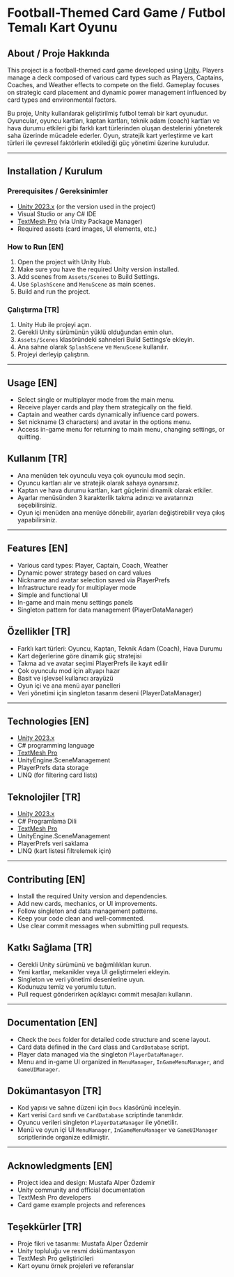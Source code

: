 # Football-Themed Card Game / Futbol Temalı Kart Oyunu 

## About / Proje Hakkında

This project is a football-themed card game developed using [Unity](https://unity.com/). Players manage a deck composed of various card types such as Players, Captains, Coaches, and Weather effects to compete on the field. Gameplay focuses on strategic card placement and dynamic power management influenced by card types and environmental factors.  

Bu proje, Unity kullanılarak geliştirilmiş futbol temalı bir kart oyunudur. Oyuncular, oyuncu kartları, kaptan kartları, teknik adam (coach) kartları ve hava durumu etkileri gibi farklı kart türlerinden oluşan destelerini yöneterek saha üzerinde mücadele ederler. Oyun, stratejik kart yerleştirme ve kart türleri ile çevresel faktörlerin etkilediği güç yönetimi üzerine kuruludur.

---

## Installation / Kurulum

### Prerequisites / Gereksinimler

- [Unity 2023.x](https://unity.com/releases) (or the version used in the project)  
- Visual Studio or any C# IDE  
- [TextMesh Pro](https://docs.unity3d.com/Packages/com.unity.textmeshpro@3.0/manual/index.html) (via Unity Package Manager)  
- Required assets (card images, UI elements, etc.)  

### How to Run [EN]
1. Open the project with Unity Hub.  
2. Make sure you have the required Unity version installed.  
3. Add scenes from `Assets/Scenes` to Build Settings.  
4. Use `SplashScene` and `MenuScene` as main scenes.  
5. Build and run the project.
### Çalıştırma [TR]
1. Unity Hub ile projeyi açın.  
2. Gerekli Unity sürümünün yüklü olduğundan emin olun.  
3. `Assets/Scenes` klasöründeki sahneleri Build Settings’e ekleyin.  
4. Ana sahne olarak `SplashScene` ve `MenuScene` kullanılır.  
5. Projeyi derleyip çalıştırın.

---

## Usage [EN]
- Select single or multiplayer mode from the main menu.  
- Receive player cards and play them strategically on the field.  
- Captain and weather cards dynamically influence card powers.  
- Set nickname (3 characters) and avatar in the options menu.  
- Access in-game menu for returning to main menu, changing settings, or quitting.
## Kullanım [TR]
- Ana menüden tek oyunculu veya çok oyunculu mod seçin.  
- Oyuncu kartları alır ve stratejik olarak sahaya oynarsınız.  
- Kaptan ve hava durumu kartları, kart güçlerini dinamik olarak etkiler.  
- Ayarlar menüsünden 3 karakterlik takma adınızı ve avatarınızı seçebilirsiniz.  
- Oyun içi menüden ana menüye dönebilir, ayarları değiştirebilir veya çıkış yapabilirsiniz.

---

## Features [EN]
- Various card types: Player, Captain, Coach, Weather  
- Dynamic power strategy based on card values  
- Nickname and avatar selection saved via PlayerPrefs  
- Infrastructure ready for multiplayer mode  
- Simple and functional UI  
- In-game and main menu settings panels  
- Singleton pattern for data management (PlayerDataManager)
## Özellikler [TR]
- Farklı kart türleri: Oyuncu, Kaptan, Teknik Adam (Coach), Hava Durumu  
- Kart değerlerine göre dinamik güç stratejisi  
- Takma ad ve avatar seçimi PlayerPrefs ile kayıt edilir  
- Çok oyunculu mod için altyapı hazır  
- Basit ve işlevsel kullanıcı arayüzü  
- Oyun içi ve ana menü ayar panelleri  
- Veri yönetimi için singleton tasarım deseni (PlayerDataManager)

---

## Technologies [EN]
- [Unity 2023.x](https://unity.com/)  
- C# programming language  
- [TextMesh Pro](https://docs.unity3d.com/Packages/com.unity.textmeshpro@3.0/manual/index.html)  
- UnityEngine.SceneManagement  
- PlayerPrefs data storage  
- LINQ (for filtering card lists)
## Teknolojiler [TR]
- [Unity 2023.x](https://unity.com/)  
- C# Programlama Dili  
- [TextMesh Pro](https://docs.unity3d.com/Packages/com.unity.textmeshpro@3.0/manual/index.html)  
- UnityEngine.SceneManagement  
- PlayerPrefs veri saklama  
- LINQ (kart listesi filtrelemek için)

---

## Contributing [EN] 
- Install the required Unity version and dependencies.  
- Add new cards, mechanics, or UI improvements.  
- Follow singleton and data management patterns.  
- Keep your code clean and well-commented.  
- Use clear commit messages when submitting pull requests.
## Katkı Sağlama [TR]
- Gerekli Unity sürümünü ve bağımlılıkları kurun.  
- Yeni kartlar, mekanikler veya UI geliştirmeleri ekleyin.  
- Singleton ve veri yönetimi desenlerine uyun.  
- Kodunuzu temiz ve yorumlu tutun.  
- Pull request gönderirken açıklayıcı commit mesajları kullanın.

---

## Documentation [EN]  
- Check the `Docs` folder for detailed code structure and scene layout.  
- Card data defined in the `Card` class and `CardDatabase` script.  
- Player data managed via the singleton `PlayerDataManager`.  
- Menu and in-game UI organized in `MenuManager`, `InGameMenuManager`, and `GameUIManager`.
## Dokümantasyon [TR]
- Kod yapısı ve sahne düzeni için `Docs` klasörünü inceleyin.  
- Kart verisi `Card` sınıfı ve `CardDatabase` scriptinde tanımlıdır.  
- Oyuncu verileri singleton `PlayerDataManager` ile yönetilir.  
- Menü ve oyun içi UI `MenuManager`, `InGameMenuManager` ve `GameUIManager` scriptlerinde organize edilmiştir.

---

## Acknowledgments [EN] 
- Project idea and design: Mustafa Alper Özdemir  
- Unity community and official documentation  
- TextMesh Pro developers  
- Card game example projects and references  
## Teşekkürler [TR]
- Proje fikri ve tasarımı: Mustafa Alper Özdemir  
- Unity topluluğu ve resmi dokümantasyon  
- TextMesh Pro geliştiricileri  
- Kart oyunu örnek projeleri ve referanslar  


